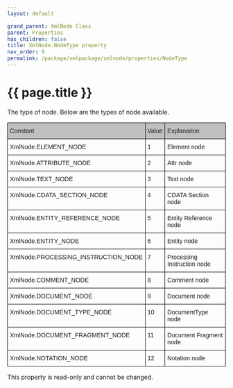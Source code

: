 ```yaml
---
layout: default

grand_parent: XmlNode Class
parent: Properties
has_children: false
title: XmlNode.NodeType property
nav_order: 9
permalink: /package/xmlpackage/xmlnode/properties/NodeType
---
```

# {{ page.title }}
The type of node. Below are the types of node available.

<style type="text/css">
.tg  {border-collapse:collapse;border-spacing:0;}
.tg td{border-color:black;border-style:solid;border-width:1px;font-family:Arial, sans-serif;font-size:14px;
  overflow:hidden;padding:10px 5px;word-break:normal;}
.tg th{border-color:black;border-style:solid;border-width:1px;font-family:Arial, sans-serif;font-size:14px;
  font-weight:normal;overflow:hidden;padding:10px 5px;word-break:normal;}
.tg .tg-y6fn{background-color:#c0c0c0;text-align:left;vertical-align:top}
.tg .tg-0lax{text-align:left;vertical-align:top}
</style>
<table class="tg">
<thead>
  <tr>
    <th class="tg-y6fn">Constant</th>
    <th class="tg-y6fn">Value</th>
    <th class="tg-y6fn">Explanarion</th>
  </tr>
</thead>
<tbody>
  <tr>
    <td class="tg-0lax">XmlNode.ELEMENT_NODE</td>
    <td class="tg-0lax">1</td>
    <td class="tg-0lax">Element node</td>
  </tr>
  <tr>
    <td class="tg-0lax">XmlNode.ATTRIBUTE_NODE</td>
    <td class="tg-0lax">2</td>
    <td class="tg-0lax">Attr node</td>
  </tr>
  <tr>
    <td class="tg-0lax">XmlNode.TEXT_NODE</td>
    <td class="tg-0lax">3</td>
    <td class="tg-0lax">Text node</td>
  </tr>
  <tr>
    <td class="tg-0lax">XmlNode.CDATA_SECTION_NODE</td>
    <td class="tg-0lax">4</td>
    <td class="tg-0lax">CDATA Section node</td>
  </tr>
  <tr>
    <td class="tg-0lax">XmlNode.ENTITY_REFERENCE_NODE</td>
    <td class="tg-0lax">5</td>
    <td class="tg-0lax">Entity Reference node</td>
  </tr>
  <tr>
    <td class="tg-0lax">XmlNode.ENTITY_NODE</td>
    <td class="tg-0lax">6</td>
    <td class="tg-0lax">Entity node</td>
  </tr>
  <tr>
    <td class="tg-0lax">XmlNode.PROCESSING_INSTRUCTION_NODE</td>
    <td class="tg-0lax">7</td>
    <td class="tg-0lax">Processing Instruction node</td>
  </tr>
  <tr>
    <td class="tg-0lax">XmlNode.COMMENT_NODE</td>
    <td class="tg-0lax">8</td>
    <td class="tg-0lax">Comment node</td>
  </tr>
  <tr>
    <td class="tg-0lax">XmlNode.DOCUMENT_NODE</td>
    <td class="tg-0lax">9</td>
    <td class="tg-0lax">Document node</td>
  </tr>
  <tr>
    <td class="tg-0lax">XmlNode.DOCUMENT_TYPE_NODE</td>
    <td class="tg-0lax">10</td>
    <td class="tg-0lax">DocumentType node</td>
  </tr>
  <tr>
    <td class="tg-0lax">XmlNode.DOCUMENT_FRAGMENT_NODE</td>
    <td class="tg-0lax">11</td>
    <td class="tg-0lax">Document Fragment node</td>
  </tr>
  <tr>
    <td class="tg-0lax">XmlNode.NOTATION_NODE</td>
    <td class="tg-0lax">12</td>
    <td class="tg-0lax">Notation node</td>
  </tr>
</tbody>
</table>

This property is read-only and cannot be changed.